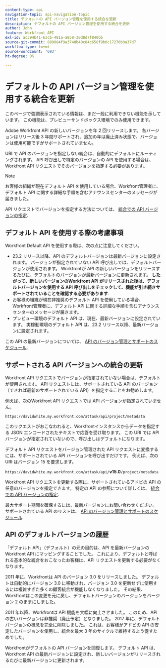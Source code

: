 ```yaml
---
content-type: api
navigation-topic: api-navigation-topic
title: デフォルトの API バージョン管理を使用する統合を更新
description: デフォルトの API バージョン管理を使用する統合を更新
author: John
feature: Workfront API
exl-id: ac394b41-63cb-481a-a858-30d8d7f840bb
source-git-commit: 889084f9a3740b40c84c658f9b0c17270b0a37d7
workflow-type: tm+mt
source-wordcount: '693'
ht-degree: 0%

---
```


# デフォルトの API バージョン管理を使用する統合を更新

<!-- This article is going to need a complete revamp or to be removed-->

<span class="preview">このページで強調表示されている情報は、まだ一般に利用できない機能を示しています。 この機能は、プレビューサンドボックス環境でのみ使用できます。</span>

Adobe Workfront API の新しいバージョンを年 2 回リリースします。 各バージョンはリリース後 3 年間サポートされ、追加の年は廃止済み状態で、バージョンは使用可能ですがサポートされていません。

URI で API のバージョンを指定しない統合は、自動的にデフォルトにルーティングされます。 API 呼び出しで特定のバージョンの API を使用する場合は、Workfront API リクエストでそのバージョンを指定する必要があります。

>[!NOTE]
>
>お客様の組織が現在デフォルト API を使用している場合、Workfront管理者に、デフォルト API に関する詳細な手順を含むアナウンスセンターのメッセージが届きました。


<!--
Integrations that do not specify a version of the API in the URI are automatically routed to Default, which has been deprecated. In order for your Workfront integrations to be valid, you must specify a supported API version in your Workfront API requests.
-->

API リクエストでバージョンを指定する方法については、 [統合での API バージョンの指定](../../wf-api/api/specify-api-version-integrations.md).

## デフォルト API を使用する際の考慮事項

Workfront Default API を使用する際は、次の点に注意してください。

* 23.2 リリース以降、API のデフォルトバージョンは最新バージョンに設定されます。 バージョンが指定されていない API 呼び出しでは、デフォルトバージョンが使用されます。 Workfrontが API の新しいバージョンをリリースするたびに、デフォルトのバージョンが最新バージョンに更新されます。 **したがって、新しいバージョンのWorkfront API がリリースされた後は、デフォルトバージョンを使用する API 呼び出しをチェックして、機能が引き続きサポートされていることを確認する必要があります**.
* お客様の組織が現在非推奨のデフォルト API を使用している場合、Workfront管理者に、デフォルト API に関する詳細な手順を含むアナウンスセンターのメッセージが届きます。
* <span class="preview">プレビュー環境のデフォルト API は、現在、最新バージョンに設定されています。 実稼動環境のデフォルト API は、23.2 リリース以降、最新バージョンに設定されます。</span>

この API の最新バージョンについては、 [API のバージョン管理とサポートのスケジュール](../../wf-api/api/api-version-support-schedule.md).

<!--

## Deprecating Default

In an effort to improve the Workfront API, we are in the process of removing older API versions that have exceeded our support window of three years. One of these versions is Version 2, to which Default is mapped. This version was released in 2010, and much of the logic supported in the Attask/Workfront application at that time either no longer exists or has substantially changed.

We deprecated Default in July 2017, and we will no longer designate a specific version of the API to be the default version. Instead, all Workfront API requests must specify a specific API version.

>[!IMPORTANT]
>
> By July 1, 2018 all of your Workfront integrations that use Default must be updated to call a specific supported API version. After that date, all of your Workfront API requests used by integrations that do not specify a version will fail.

To learn about the Workfront deprecation cadence, see [API versioning and support schedule](../../wf-api/api/api-version-support-schedule.md).

-->

## サポートされる API バージョンへの統合の更新

Workfront API リクエストでバージョンが指定されていない場合は、デフォルトが使用されます。 API リクエストには、サポートされている API のバージョン（できれば最新のサポートされている API）を指定することをお勧めします。

例えば、次のWorkfront API リクエストでは API バージョンが指定されていません。

`https://davidwhite.my.workfront.com/attask/api/project/metadata`

このリクエストがおこなわれると、Workfrontインスタンスからデータを指定する JSON エンコードされたテキストで応答を受け取ります。 この URI では API バージョンが指定されていないので、呼び出しはデフォルトになります。

デフォルト API リクエストをバージョン管理された API リクエストに変換するには、サポートされている API バージョンを呼び出すだけです。 例えば、次の URI はバージョン 15 を要求します。

`https://davidwhite.my.workfront.com/attask/api/`**v15.0**`/project/metadata`

Workfront API リクエストを更新する際に、サポートされているアドビの API の任意のバージョンを指定できます。 特定の API の参照について詳しくは、 [統合での API バージョンの指定](../../wf-api/api/specify-api-version-integrations.md).

最大サポート期間を確保するには、最新バージョンにお問い合わせください。 サポートされている API のリストは、 [API のバージョン管理とサポートのスケジュール](../../wf-api/api/api-version-support-schedule.md).

## API のデフォルトバージョンの履歴

「デフォルト API」（デフォルト）の元の目的は、API を最新バージョンのWorkfront API にマッピングすることでした。 これにより、デフォルトと呼ばれる基本的な統合をおこなったお客様は、API リクエストを更新する必要がなくなります。

2011 年に、Workfrontは API のバージョン 3.0 をリリースしました。 デフォルトは自動的にバージョン 3.0 に移動され、バージョン 3.0 を更新せずに使用するには複雑すぎた多くの顧客統合が機能しなくなりました。 その結果、Workfrontはこの変更を元に戻し、デフォルトバージョンのバージョンをバージョン 2 のままにしました。

2011 年以降、Workfrontは API 機能を大幅に向上させました。 このため、API の古いバージョンは非推奨（廃止予定）となりました。 2017 年に、デフォルトバージョンの概念を完全に削除しました。 これは、お客様がアドビの API の安定したバージョンを使用し、統合を最大 3 年のサイクルで維持するよう促すためでした。

Workfrontがデフォルトの API バージョンを回復します。 デフォルト API は、Workfront API の最新バージョンに設定され、新しいバージョンがリリースされるたびに最新バージョンに更新されます。

